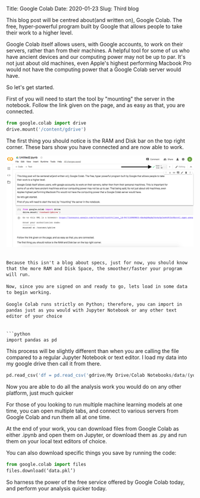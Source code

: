 Title: Google Colab
Date: 2020-01-23
Slug: Third blog

This blog post will be centred about(and written on), Google Colab. The free, hyper-powerful program built by Google that allows people to take their work to a higher level.

Google Colab itself allows users, with Google accounts, to work on their servers, rather than from their machines. A helpful tool for some of us who have ancient devices and our computing power may not be up to par.  It's not just about old machines, even Apple's highest performing Macbook Pro would not have the computing power that a Google Colab server would have.

So let's get started.

First of you will need to start the tool by "mounting" the server in the notebook. Follow the link given on the page, and as easy as that, you are connected.


```python
from google.colab import drive
drive.mount('/content/gdrive')
```

The first thing you should notice is the RAM and Disk bar on the top right corner. These bars show you have connected and are now able to work.

![png](images/googlecolab.png)
```

Because this isn't a blog about specs, just for now, you should know that the more RAM and Disk Space, the smoother/faster your program will run.

Now, since you are signed on and ready to go, lets load in some data to begin working.

Google Colab runs strictly on Python; therefore, you can import in pandas just as you would with Jupyter Notebook or any other text editor of your choice


```python
import pandas as pd
```

This process will be slightly different than when you are calling the file compared to a regular Jupyter Notebook or text editor. I load my data into my google drive then call it from there.


```python
pd.read_csv('df = pd.read_csv('gdrive/My Drive/Colab Notebooks/data/(yourdatafile).csv')')
```

Now you are able to do all the analysis work you would do on any other platform, just much quicker

For those of you looking to run multiple machine learning models at one time, you can open multiple tabs, and connect to various servers from Google Colab and run them all at one time.

At the end of your work, you can download files from Google Colab as either .ipynb and open them on Jupyter, or download them as .py and run them on your local text editors of choice.

You can also download specific things you save by running the code:


```python
from google.colab import files
files.download(‘data.pkl’)
```

So harness the power of the free service offered by Google Colab today, and perform your analysis quicker today.

